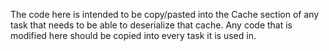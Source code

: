 The code here is intended to be copy/pasted into the Cache section of any task that needs to be able to deserialize that cache.
Any code that is modified here should be copied into every task it is used in.
